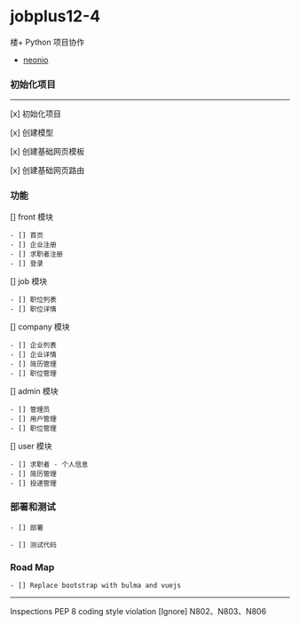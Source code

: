 # jobplus12-4
楼+ Python 项目协作

* [neonio](https://github.com/neonio)

### 初始化项目
---
[x] 初始化项目

[x] 创建模型

[x] 创建基础网页模板
    
[x] 创建基础网页路由
### 功能
[] front 模块

    - [] 首页
    - [] 企业注册
    - [] 求职者注册
    - [] 登录

[] job 模块

    - [] 职位列表
    - [] 职位详情

[] company 模块

    - [] 企业列表
    - [] 企业详情
    - [] 简历管理
    - [] 职位管理
    

[] admin 模块

    - [] 管理员
    - [] 用户管理
    - [] 职位管理

[] user 模块

    - [] 求职者 - 个人信息
    - [] 简历管理
    - [] 投递管理
    


### 部署和测试

    - [] 部署

    - [] 测试代码

### Road Map

    - [] Replace bootstrap with bulma and vuejs

---
Inspections
PEP 8 coding style violation
[Ignore] N802、N803、N806
